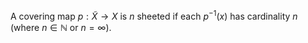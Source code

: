A covering map $p:\tilde{X}\to X$ is $n$ sheeted if each $p ^{-1}(x)$ has cardinality $n$ (where $n\in \mathbb{N}$ or $n=\infty$).